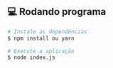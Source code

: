 ## 💻 Rodando programa
```bash
# Instale as dependências
$ npm install ou yarn

# Execute a aplicação
$ node index.js
```
